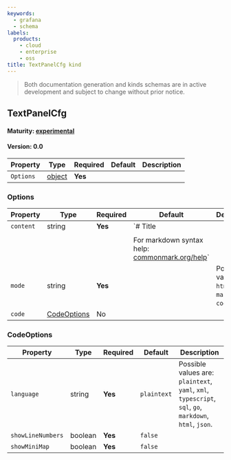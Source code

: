 ```yaml
---
keywords:
  - grafana
  - schema
labels:
  products:
    - cloud
    - enterprise
    - oss
title: TextPanelCfg kind
---
```

> Both documentation generation and kinds schemas are in active development and subject to change without prior notice.

## TextPanelCfg

#### Maturity: [experimental](../../../maturity/#experimental)
#### Version: 0.0



| Property  | Type               | Required | Default | Description |
|-----------|--------------------|----------|---------|-------------|
| `Options` | [object](#options) | **Yes**  |         |             |

### Options

| Property  | Type                        | Required | Default                                                                        | Description                                      |
|-----------|-----------------------------|----------|--------------------------------------------------------------------------------|--------------------------------------------------|
| `content` | string                      | **Yes**  | `# Title                                                                       |                                                  |
|           |                             |          |                                                                                |                                                  |
|           |                             |          | For markdown syntax help: [commonmark.org/help](https://commonmark.org/help/)` |                                                  |
| `mode`    | string                      | **Yes**  |                                                                                | Possible values are: `html`, `markdown`, `code`. |
| `code`    | [CodeOptions](#codeoptions) | No       |                                                                                |                                                  |

### CodeOptions

| Property          | Type    | Required | Default     | Description                                                                                             |
|-------------------|---------|----------|-------------|---------------------------------------------------------------------------------------------------------|
| `language`        | string  | **Yes**  | `plaintext` | Possible values are: `plaintext`, `yaml`, `xml`, `typescript`, `sql`, `go`, `markdown`, `html`, `json`. |
| `showLineNumbers` | boolean | **Yes**  | `false`     |                                                                                                         |
| `showMiniMap`     | boolean | **Yes**  | `false`     |                                                                                                         |


